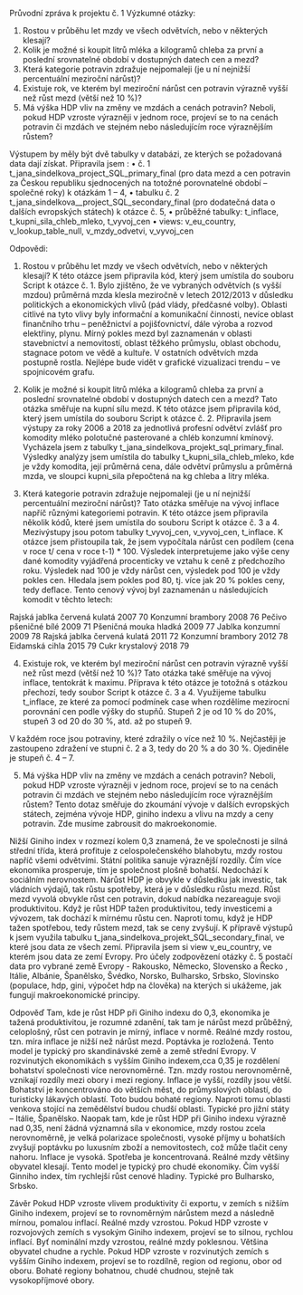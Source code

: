 Průvodní zpráva k projektu č. 1
Výzkumné otázky:
1) Rostou v průběhu let mzdy ve všech odvětvích, nebo v některých klesají?
2) Kolik je možné si koupit litrů mléka a kilogramů chleba za první a poslední srovnatelné období v dostupných datech cen a mezd?
3) Která kategorie potravin zdražuje nejpomaleji (je u ní nejnižší percentuální meziroční nárůst)?
4) Existuje rok, ve kterém byl meziroční nárůst cen potravin výrazně vyšší než růst mezd (větší než 10 %)?
5) Má výška HDP vliv na změny ve mzdách a cenách potravin? Neboli, pokud HDP vzroste výrazněji v jednom roce, projeví se to na cenách potravin či mzdách ve stejném nebo následujícím roce výraznějším růstem?
   
Výstupem by měly být dvě tabulky v databázi, ze kterých se požadovaná data dají získat. Připravila jsem :
•	č. 1  t_jana_sindelkova_project_SQL_primary_final (pro data mezd a cen potravin za Českou republiku sjednocených na totožné porovnatelné období – společné roky) k otázkám 1 – 4,
•	tabulku č. 2  t_jana_sindelkova__project_SQL_secondary_final (pro dodatečná data o dalších evropských státech) k otázce č. 5,
•	průběžné tabulky: t_inflace, t_kupni_sila_chleb_mleko, t_vyvoj_cen
•	views: v_eu_country, v_lookup_table_null, v_mzdy_odvetvi, v_vyvoj_cen

Odpovědi:
1) Rostou v průběhu let mzdy ve všech odvětvích, nebo v některých klesají?
K této otázce jsem připravila kód, který jsem umístila do souboru Script k otázce č. 1. 
Bylo zjištěno, že ve vybraných odvětvích (s vyšší mzdou) průměrná mzda klesla meziročně v letech 2012/2013 v důsledku politických a ekonomických vlivů (pád vlády, předčasné volby). Oblasti citlivé na tyto vlivy byly informační a komunikační činnosti, nevíce oblast finančního trhu – peněžnictví a pojišťovnictví, dále výroba a rozvod elektřiny, plynu. Mírný pokles mezd byl zaznamenán v oblasti stavebnictví a nemovitostí, oblast těžkého průmyslu, oblast obchodu, stagnace potom ve vědě a kultuře. V ostatních odvětvích mzda postupně rostla. Nejlépe bude vidět v grafické vizualizaci trendu – ve spojnicovém grafu.

2) Kolik je možné si koupit litrů mléka a kilogramů chleba za první a poslední srovnatelné období v dostupných datech cen a mezd?
Tato otázka směřuje na kupní sílu mezd. K této otázce jsem připravila kód, který jsem umístila do souboru Script k otázce č. 2. Připravila jsem výstupy za roky 2006 a 2018 za jednotlivá profesní odvětví zvlášť pro komodity mléko polotučné pasterované a chléb konzumní kmínový. Vycházela jsem z tabulky t_jana_sindelkova_projekt_sql_primary_final.  Výsledky analýzy jsem umístila do tabulky  t_kupni_sila_chleb_mleko, kde je vždy komodita, její průměrná cena, dále odvětví průmyslu a průměrná mzda, ve sloupci kupni_sila  přepočtená na kg chleba a litry mléka.

3) Která kategorie potravin zdražuje nejpomaleji (je u ní nejnižší percentuální meziroční nárůst)?
Tato otázka směřuje na vývoj inflace napříč různými kategoriemi potravin. K této otázce jsem připravila několik kódů, které jsem umístila do souboru Script k otázce č. 3 a 4. Mezivýstupy jsou potom tabulky t_vyvoj_cen, v_vyvoj_cen, t_inflace. K otázce jsem přistoupila tak, že jsem vypočítala nárůst cen podílem (cena v roce t/ cena v roce t-1) * 100. Výsledek interpretujeme jako výše ceny dané komodity vyjádřená procenticky ve vztahu k ceně z předchozího roku. Výsledek nad 100 je vždy nárůst cen, výsledek pod 100 je vždy pokles cen.  Hledala jsem pokles pod 80, tj. více jak 20 % pokles ceny, tedy deflace. Tento cenový vývoj byl zaznamenán u následujících komodit v těchto letech:

Rajská jablka červená kulatá	2007	70
Konzumní brambory		2008	76
Pečivo pšeničné bílé		2009	71
Pšeničná mouka hladká	2009	77
Jablka konzumní		2009	78
Rajská jablka červená kulatá	2011	72
Konzumní brambory		2012	78
Eidamská cihla		2015	79
Cukr krystalový	2018	79

4) Existuje rok, ve kterém byl meziroční nárůst cen potravin výrazně vyšší než růst mezd (větší než 10 %)?
Tato otázka také směřuje na vývoj inflace, tentokrát k maximu. Příprava k této otázce je totožná s otázkou přechozí, tedy soubor Script k otázce č. 3 a 4. Využijeme tabulku t_inflace, ze které za pomocí podmínek case when rozdělíme mezirocní porovnání cen podle výšky do stupňů. Stupeň 2 je od 10 % do 20%, stupeň 3 od 20 do 30 %, atd. až po stupeň 9. 

V každém roce jsou potraviny, které zdražily o více než 10 %. Nejčastěji je zastoupeno zdražení ve stupni č. 2 a 3, tedy do 20 % a do 30 %. Ojediněle je stupeň č. 4 – 7. 

5) Má výška HDP vliv na změny ve mzdách a cenách potravin? Neboli, pokud HDP vzroste výrazněji v jednom roce, projeví se to na cenách potravin či mzdách ve stejném nebo následujícím roce výraznějším růstem?
Tento dotaz směřuje do zkoumání vývoje v dalších evropských státech, zejména vývoje HDP, giniho indexu a vlivu na mzdy a ceny potravin. Zde musíme zabrousit do makroekonomie.

Nižší Giniho index v rozmezí kolem 0,3 znamená, že ve společnosti je silná střední třída, která profituje z celospolečenského blahobytu, mzdy rostou napříč všemi odvětvími.  Státní politika sanuje výraznější rozdíly. Čím více ekonomika prosperuje, tím je společnost plošně bohatší. Nedochází k sociálním nerovnostem. Nárůst HDP je obvykle v důsledku jak investic, tak vládních výdajů, tak růstu spotřeby, která je v důsledku růstu mezd. Růst mezd vyvolá obvykle růst cen potravin, dokud nabídka nezareaguje svoji produktivitou. Když je růst HDP tažen produktivitou, tedy investicemi a vývozem, tak dochází k mírnému růstu cen. Naproti tomu, když je HDP tažen spotřebou, tedy růstem mezd, tak se ceny zvyšují.
K přípravě výstupů k jsem využila tabulku t_jana_sindelkova_projekt_SQL_secondary_final, ve které jsou data ze všech zemí. Připravila jsem si view v_eu_country, ve kterém jsou data ze zemí Evropy. Pro účely zodpovězení otázky č. 5 postačí data pro vybrané země Evropy  - Rakousko, Německo,  Slovensko a Řecko , Itálie, Albánie, Španělsko, Švédko, Norsko, Bulharsko, Srbsko, Slovinsko (populace, hdp, gini, výpočet hdp na člověka) na kterých si ukážeme, jak fungují makroekonomické principy.

Odpověď
Tam, kde je růst HDP při Giniho indexu do 0,3, ekonomika je tažená produktivitou, je rozumné zdanění, tak tam je nárůst mezd průběžný, celoplošný, růst cen potravin je mírný, inflace v normě. Reálné mzdy rostou, tzn. míra inflace je nižší než nárůst mezd. Poptávka je rozložená. Tento model je typický pro skandinávské země a země střední Evropy. 
V rozvinutých ekonomikách s vyšším Giniho indexem,cca 0,35 je rozdělení bohatství společnosti více nerovnoměrné. Tzn. mzdy rostou nerovnoměrně, vznikají rozdíly mezi obory i mezi regiony. Inflace je vyšší, rozdíly jsou větší. Bohatství je koncentrováno do větších měst, do průmyslových oblastí, do turisticky lákavých oblastí. Toto budou bohaté regiony. Naproti tomu oblasti venkova stojící na zemědělství budou chudší oblasti.  Typické pro jižní státy – Itálie, Španělsko. 
Naopak tam, kde je růst HDP při Giniho indexu výrazně nad 0,35, není žádná významná síla v ekonomice, mzdy rostou zcela nerovnoměrně, je velká polarizace společnosti, vysoké příjmy u bohatších zvyšují poptávku po luxusním zboží a nemovitostech, což může tlačit ceny nahoru. Inflace je vysoká. Spotřeba je koncentrovaná.  Reálné mzdy většiny obyvatel klesají. Tento model je typický pro chudé ekonomiky. Čím vyšší Ginniho index, tím rychlejší růst cenové hladiny. Typické pro Bulharsko, Srbsko.

Závěr
Pokud HDP vzroste vlivem produktivity či exportu, v zemích s nižším Giniho indexem, projeví se to rovnoměrným nárůstem mezd a následně mírnou, pomalou inflací. Reálné mzdy vzrostou. 
Pokud HDP vzroste v rozvojových zemích s vysokým Giniho indexem, projeví se to silnou, rychlou inflací. Byť nominální mzdy vzrostou, reálné mzdy poklesnou. Většina obyvatel chudne a rychle. 
Pokud HDP vzroste v rozvinutých zemích s vyšším Giniho indexem, projeví se to rozdílně, region od regionu, obor od oboru. Bohaté regiony bohatnou, chudé chudnou, stejně tak vysokopříjmové obory. 


